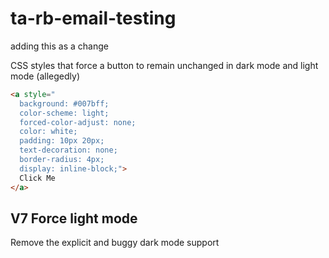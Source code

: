 # ta-rb-email-testing

adding this as a change


CSS styles that force a button to remain unchanged in dark mode and light mode (allegedly)
```html
<a style="
  background: #007bff;
  color-scheme: light;
  forced-color-adjust: none;
  color: white;
  padding: 10px 20px;
  text-decoration: none;
  border-radius: 4px;
  display: inline-block;">
  Click Me
</a>
```

## V7 Force light mode
Remove the explicit and buggy dark mode support